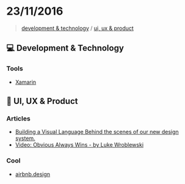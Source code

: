 # 23/11/2016

> [development & technology](#computer-development--technology) / [ui, ux & product](#ui-ux--product)


## :computer: Development & Technology

### Tools
- [Xamarin](https://www.xamarin.com/)


## :art: UI, UX & Product

### Articles
- [Building a Visual Language  Behind the scenes of our new design system.](http://airbnb.design/building-a-visual-language/)
- [Video: Obvious Always Wins - by Luke Wroblewski](http://www.lukew.com/ff/entry.asp?1962)

### Cool
- [airbnb.design](http://airbnb.design/)